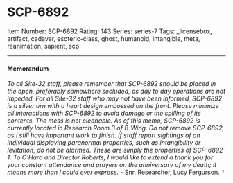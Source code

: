 # SCP-6892
Item Number: SCP-6892
Rating: 143
Series: series-7
Tags: _licensebox, artifact, cadaver, esoteric-class, ghost, humanoid, intangible, meta, reanimation, sapient, scp

---

#### **Memorandum**
  
_To all Site-32 staff, please remember that SCP-6892 should be placed in the open, preferably somewhere secluded, as day to day operations are not impeded._
_For all Site-32 staff who may not have been informed, SCP-6892 is a silver urn with a heart design embossed on the front._
_Please minimize all interactions with SCP-6892 to avoid damage or the spilling of its contents. The mess is not cleanable._
_As of this memo, SCP-6892 is currently located in Research Room 3 of B-Wing. Do not remove SCP-6892, as I still have important work to finish._
_If staff report sightings of an individual displaying paranormal properties, such as intangibility or levitation, do not be alarmed. These are simply the properties of SCP-6892-1._
_To O'Hara and Director Roberts, I would like to extend a thank you for your constant attendance and prayers on the anniversary of my death; it means more than I could ever express._
\- Snr. Researcher, Lucy Fergurson. **†**